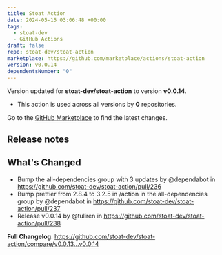 ```yaml
---
title: Stoat Action
date: 2024-05-15 03:06:48 +00:00
tags:
  - stoat-dev
  - GitHub Actions
draft: false
repo: stoat-dev/stoat-action
marketplace: https://github.com/marketplace/actions/stoat-action
version: v0.0.14
dependentsNumber: "0"
---
```



Version updated for **stoat-dev/stoat-action** to version **v0.0.14**.
- This action is used across all versions by **0** repositories.

Go to the [GitHub Marketplace](https://github.com/marketplace/actions/stoat-action) to find the latest changes.

## Release notes

## What's Changed

* Bump the all-dependencies group with 3 updates by @dependabot in https://github.com/stoat-dev/stoat-action/pull/236
* Bump prettier from 2.8.4 to 3.2.5 in /action in the all-dependencies group by @dependabot in https://github.com/stoat-dev/stoat-action/pull/237
* Release v0.0.14 by @tuliren in https://github.com/stoat-dev/stoat-action/pull/238

**Full Changelog**: https://github.com/stoat-dev/stoat-action/compare/v0.0.13...v0.0.14

